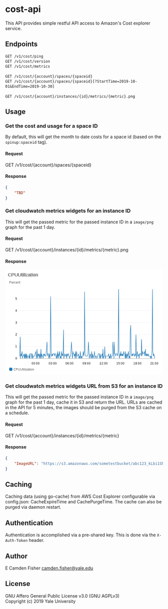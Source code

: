 # cost-api

This API provides simple restful API access to Amazon's Cost explorer service.

## Endpoints

```
GET /v1/cost/ping
GET /v1/cost/version
GET /v1/cost/metrics

GET /v1/cost/{account}/spaces/{spaceid}
GET /v1/cost/{account}/spaces/{spaceid}[?StartTime=2019-10-01&EndTime=2019-10-30]

GET /v1/cost/{account}/instances/{id}/metrics/{metric}.png
```

## Usage

### Get the cost and usage for a space ID

By default, this will get the month to date costs for a space id (based on the `spinup:spaceid` tag).

#### Request

GET /v1/cost/{account}/spaces/{spaceid}

#### Response

```json
{
    "TBD"
}
```

### Get cloudwatch metrics widgets for an instance ID

This will get the passed metric for the passed instance ID in a `image/png` graph for the past 1 day.

#### Request

GET /v1/cost/{account}/instances/{id}/metrics/{metric}.png

#### Response

![WidgetExample](/img/example_response.png?raw=true)

### Get cloudwatch metrics widgets URL from S3 for an instance ID

This will get the passed metric for the passed instance ID in a `image/png` graph for the past 1 day, cache it in S3 and return the URL. URLs are cached
in the API for 5 minutes, the images should be purged from the S3 cache on a schedule.

#### Request

GET /v1/cost/{account}/instances/{id}/metrics/{metric}

#### Response

```json
{
    "ImageURL": "https://s3.amazonaws.com/sometestbucket/abc123_kLbi1SNQlKqMOmpaaJHAQZ3a-acutp5-tc6J0="
}
```

## Caching
Caching data (using go-cache) from AWS Cost Explorer configurable via config.json: CacheExpireTime and CachePurgeTime.  The cache can also be purged via daemon restart. 

## Authentication

Authentication is accomplished via a pre-shared key.  This is done via the `X-Auth-Token` header.

## Author

E Camden Fisher <camden.fisher@yale.edu>

## License

GNU Affero General Public License v3.0 (GNU AGPLv3)  
Copyright (c) 2019 Yale University

